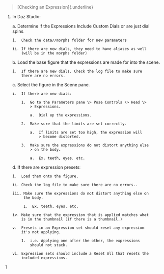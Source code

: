 > [Checking an Expression]{.underline}

1.  In Daz Studio:

    a.  Determine if the Expressions Include Custom Dials or are just
        dial spins.

        i.  Check the data//morphs folder for new parameters

        ii. If there are new dials, they need to have aliases as well
            (will be in the morphs folder)

    b.  Load the base figure that the expressions are made for into the
        scene.

        i.  If there are new dials, Check the log file to make sure
            there are no errors.

    c.  Select the figure in the Scene pane.

        i.  If there are new dials:

            1.  Go to the Parameters pane \> Pose Controls \> Head \>
                > Expressions.

                a.  Dial up the expressions.

            2.  Make sure that the limits are set correctly.

                a.  If limits are set too high, the expression will
                    > become distorted.

            3.  Make sure the expressions do not distort anything else
                > on the body.

                a.  Ex. teeth, eyes, etc.

    d.  If there are expression presets:

        i.  Load them onto the figure.

        ii. Check the log file to make sure there are no errors..

        iii. Make sure the expressions do not distort anything else on
             the body.

             1.  Ex. teeth, eyes, etc.

        iv. Make sure that the expression that is applied matches what
            is in the thumbnail (if there is a thumbnail.)

        v.  Presets in an Expression set should reset any expression
            it's not applying.

            1.  i.e. Applying one after the other, the expressions
                should not stack.

        vi. Expression sets should include a Reset All that resets the
            included expressions.

1
